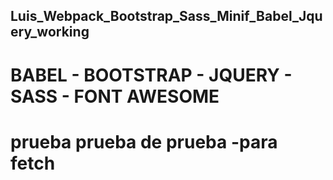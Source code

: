 ## Luis_Webpack_Bootstrap_Sass_Minif_Babel_Jquery_working
# BABEL - BOOTSTRAP - JQUERY - SASS - FONT AWESOME

# prueba  prueba de prueba  -para fetch
